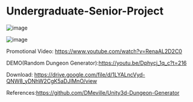 # Undergraduate-Senior-Project

![image](https://user-images.githubusercontent.com/73460497/193599648-3354b1e3-f510-43e1-9f98-12ec08f852f7.png)

![image](https://user-images.githubusercontent.com/73460497/193599771-fa587b67-c59e-4072-9f98-7d2a8977610e.png)

Promotional Video: https://www.youtube.com/watch?v=RenaAL2D2C0

DEMO(Random Dungeon Generator):https://youtu.be/Dphycj_1q_c?t=216

Download: https://drive.google.com/file/d/1LYALncVyd-QNW8_yDNhW2CgK5aDJIMnO/view

References:https://github.com/DMeville/Unity3d-Dungeon-Generator
